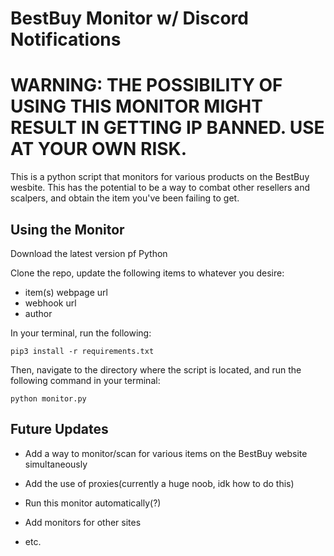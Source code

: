 # BestBuy Monitor w/ Discord Notifications

# WARNING: THE POSSIBILITY OF USING THIS MONITOR MIGHT RESULT IN GETTING IP BANNED. USE AT YOUR OWN RISK. 


This is a python script that monitors for various products on the BestBuy wesbite. This has the potential to be a way to combat other resellers and scalpers, and obtain the item you've been failing to get. 

## Using the Monitor

Download the latest version pf Python

Clone the repo, update the following items to whatever you desire:

- item(s) webpage url
- webhook url
- author

In your terminal, run the following:

    pip3 install -r requirements.txt

Then, navigate to the directory where the script is located, and run the following command in your terminal:

    python monitor.py




## Future Updates

- Add a way to monitor/scan for various items on the BestBuy website simultaneously 

- Add the use of proxies(currently a huge noob, idk how to do this)

- Run this monitor automatically(?)

- Add monitors for other sites

- etc.